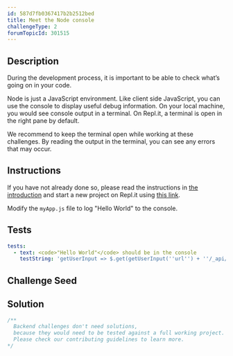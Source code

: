 ```yaml
---
id: 587d7fb0367417b2b2512bed
title: Meet the Node console
challengeType: 2
forumTopicId: 301515
---
```


## Description

<section id='description'>

During the development process, it is important to be able to check what’s going on in your code.

Node is just a JavaScript environment. Like client side JavaScript, you can use the console to display useful debug information. On your local machine, you would see console output in a terminal. On Repl.it, a terminal is open in the right pane by default.

We recommend to keep the terminal open while working at these challenges. By reading the output in the terminal, you can see any errors that may occur.

</section>

## Instructions

<section id='instructions'>

If you have not already done so, please read the instructions in [the introduction](/learn/apis-and-microservices/basic-node-and-express/) and start a new project on Repl.it using [this link](https://repl.it/github/freeCodeCamp/boilerplate-express).

Modify the `myApp.js` file to log "Hello World" to the console.

</section>

## Tests

<section id='tests'>

```yml
tests:
  - text: <code>"Hello World"</code> should be in the console
    testString: 'getUserInput => $.get(getUserInput(''url'') + ''/_api/hello-console'').then(data => { assert.isTrue(data.passed, ''"Hello World" is not in the server console''); }, xhr => { throw new Error(xhr.responseText); })'

```

</section>

## Challenge Seed

<section id='challengeSeed'>

</section>

## Solution

<section id='solution'>

```js
/**
  Backend challenges don't need solutions, 
  because they would need to be tested against a full working project. 
  Please check our contributing guidelines to learn more.
*/
```

</section>
